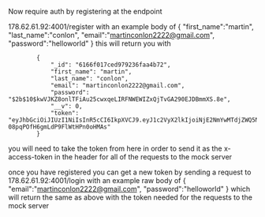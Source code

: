 Now require auth by registering at the endpoint 

178.62.61.92:4001/register 
with an example body of 
            {
                "first_name":"martin",
                "last_name":"conlon",
                "email":"martinconlon2222@gmail.com",
                "password":"helloworld"
            }
this will return you with 

            {
                "_id": "6166f017ced979236faa4b72",
                "first_name": "martin",
                "last_name": "conlon",
                "email": "martinconlon2222@gmail.com",
                "password": "$2b$10$kwVJKZ8onlTFiAu25cwxqeLIRFNWEWIZxQjTvGA290EJDBmmXS.8e",
                "__v": 0,
                "token": "eyJhbGciOiJIUzI1NiIsInR5cCI6IkpXVCJ9.eyJ1c2VyX2lkIjoiNjE2NmYwMTdjZWQ5NzkyMzZmYWE0YjcyIiwiZW1haWwiOiJtYXJ0aW5jb25sb24yMjIyQGdtYWlsLmNvbSIsImlhdCI6MTYzNDEzNzgwOSwiZXhwIjoxNjM0MTQ1MDA5fQ.4ArOfytVCZWa6Z-08pqPOfH6gmLdP9FlWtHPn0oHMAs"
            }
you will need to take the token from here in order to send it as the x-access-token in the header for all of the requests to 
the mock server


once you have registered you can get a new token by sending a request to 
178.62.61.92:4001/login
with an example raw body of 
{
    "email":"martinconlon2222@gmail.com",
    "password":"helloworld"
}
which will return the same as above with the token needed for the requests to the mock server